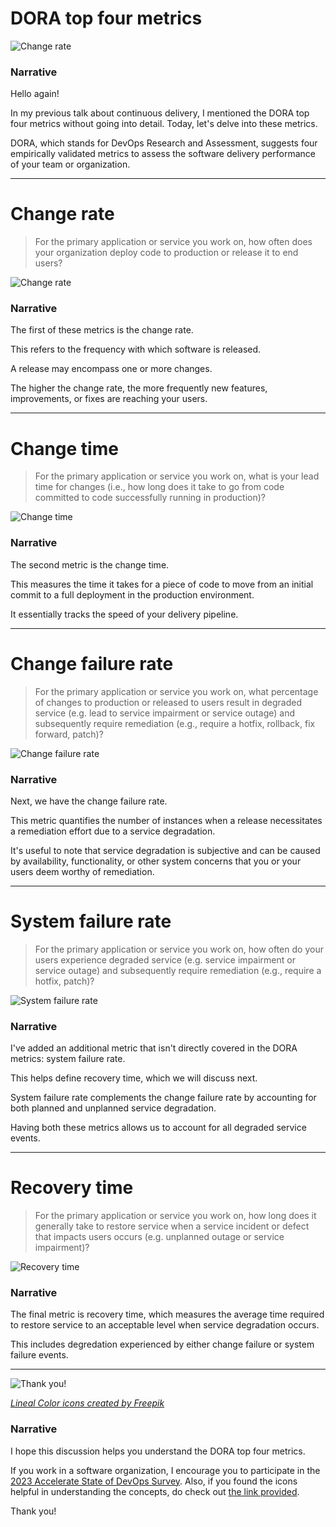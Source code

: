 # DORA top four metrics

![Change rate](/assets/4.png)
<!-- .element: class="r-stretch" -->

### Narrative

Hello again!

In my previous talk about continuous delivery, I mentioned the DORA top four metrics without going into detail. Today, let's delve into these metrics.

DORA, which stands for DevOps Research and Assessment, suggests four empirically validated metrics to assess the software delivery performance of your team or organization.

---

# Change rate

> For the primary application or service you work on, how often does your organization deploy code to production or release it to end users?

![Change rate](/assets/change-rate.webp)
<!-- .element: class="r-stretch" -->

### Narrative

The first of these metrics is the change rate.

This refers to the frequency with which software is released.

A release may encompass one or more changes.

The higher the change rate, the more frequently new features, improvements, or fixes are reaching your users.

---

# Change time

> For the primary application or service you work on, what is your lead time for changes (i.e., how long does it take to go from code committed to code successfully running in production)?

![Change time](/assets/change-time.webp)
<!-- .element: class="r-stretch" -->

### Narrative

The second metric is the change time.

This measures the time it takes for a piece of code to move from an initial commit to a full deployment in the production environment.

It essentially tracks the speed of your delivery pipeline.

---

# Change failure rate

> For the primary application or service you work on, what percentage of changes to production or released to users result in degraded service (e.g. lead to service impairment or service outage) and subsequently require remediation (e.g., require a hotfix, rollback, fix forward, patch)?

![Change failure rate](/assets/change-failure-rate.webp)
<!-- .element: class="r-stretch" -->

### Narrative

Next, we have the change failure rate.

This metric quantifies the number of instances when a release necessitates a remediation effort due to a service degradation.

It's useful to note that service degradation is subjective and can be caused by availability, functionality, or other system concerns that you or your users deem worthy of remediation.

---

# System failure rate

> For the primary application or service you work on, how often do your users experience degraded service (e.g. service impairment or service outage) and subsequently require remediation (e.g., require a hotfix, patch)?

![System failure rate](/assets/system-failure-rate.webp)
<!-- .element: class="r-stretch" -->

### Narrative

I've added an additional metric that isn't directly covered in the DORA metrics: system failure rate.

This helps define recovery time, which we will discuss next.

System failure rate complements the change failure rate by accounting for both planned and unplanned service degradation.

Having both these metrics allows us to account for all degraded service events.

---

# Recovery time

> For the primary application or service you work on, how long does it generally take to restore service when a service incident or defect that impacts users occurs (e.g. unplanned outage or service impairment)?

![Recovery time](/assets/recovery-time.webp)
<!-- .element: class="r-stretch" -->

### Narrative

The final metric is recovery time, which measures the average time required to restore service to an acceptable level when service degradation occurs.

This includes degredation experienced by either change failure or system failure events.

---

![Thank you!](/assets/thank-you.png)
<!-- .element: class="r-stretch" -->
*[Lineal Color icons created by Freepik](https://www.flaticon.com/authors/kawaii/lineal-color)*

### Narrative

I hope this discussion helps you understand the DORA top four metrics.

If you work in a software organization, I encourage you to participate in the [2023 Accelerate State of DevOps Survey](https://google.qualtrics.com/jfe/form/SV_3jHsoEmQR877LW6). Also, if you found the icons helpful in understanding the concepts, do check out [the link provided](https://www.flaticon.com/authors/kawaii/lineal-color).

Thank you!